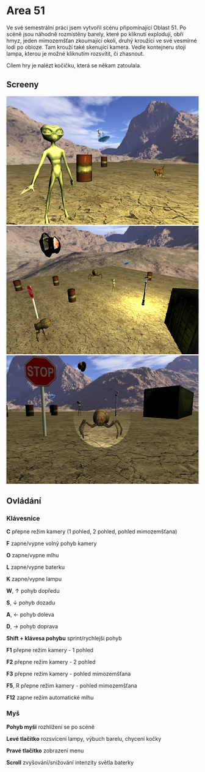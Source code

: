 #  Area 51
Ve své semestrální práci jsem vytvořil scénu připomínající Oblast 51. Po scéně jsou náhodně rozmístěny barely, které po kliknutí explodují, obří hmyz, jeden mimozemšťan zkoumající okolí, druhý kroužící ve své vesmírné lodi po obloze. Tam krouží také skenující kamera. Vedle kontejneru stojí lampa, kterou je možné kliknutím rozsvítit, či zhasnout.

Cílem hry je nalézt kočičku, která se někam zatoulala.

## Screeny ##

![](img/img01.png?raw=true)
![](img/img02.png?raw=true)
![](img/img03.png?raw=true)

## Ovládání ##

### Klávesnice ###

**C** přepne režim kamery (1 pohled, 2 pohled, pohled mimozemšťana)

**F** zapne/vypne volný pohyb kamery

**O** zapne/vypne mlhu

**L** zapne/vypne baterku

**K** zapne/vypne lampu

**W**, ↑ pohyb dopředu

**S**, ↓ pohyb dozadu

**A**, ← pohyb doleva

**D**, → pohyb doprava

**Shift + klávesa pohybu** sprint/rychlejší pohyb

**F1** přepne režim kamery - 1 pohled

**F2** přepne režim kamery - 2 pohled

**F3** přepne režim kamery - pohled mimozemšťana

**F5**, R přepne režim kamery - pohled mimozemšťana

**F12** zapne režim automatické mlhu

### Myš ###

**Pohyb myši** rozhlížení se po scéně

**Levé tlačítko** rozsvícení lampy, výbuch barelu, chycení kočky

**Pravé tlačítko** zobrazení menu

**Scroll** zvyšování/snižování intenzity světla baterky